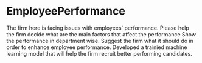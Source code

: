 # EmployeePerformance
The firm here is facing issues with employees' performance.
Please help the firm decide what are the main factors that affect the performance
Show the performance in department wise.
Suggest the firm what it should do in order to enhance employee performance.
Developed a trainied machine learning model that will help the firm recruit better performing candidates.
